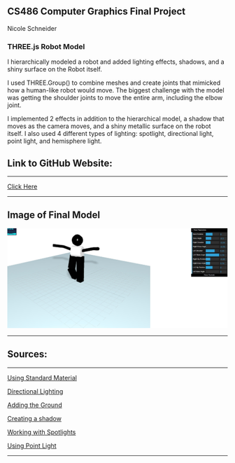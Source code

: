 ## CS486 Computer Graphics Final Project

Nicole Schneider

### THREE.js Robot Model

I hierarchically modeled a robot and added lighting effects, shadows, and a shiny surface on the Robot itself.

I used THREE.Group() to combine meshes and create joints that mimicked how a human-like robot would move. The biggest challenge with the model was getting the shoulder joints to move the entire arm, including the elbow joint.

I implemented 2 effects in addition to the hierarchical model, a shadow that moves as the camera moves, and a shiny metallic surface on the robot itself. I also used 4 different types of lighting: spotlight, directional light, point light, and hemisphere light.

## Link to GitHub Website:
***
[Click Here](https://nicoleschneider.github.io/Graphics/)
***

## Image of Final Model
![Image](/screenshot.jpg)

***

## Sources:

***

[Using Standard Material](https://medium.com/@soffritti.pierfrancesco/glossy-spheres-in-three-js-bfd2785d4857)

[Directional Lighting](https://stackoverflow.com/questions/15478093/realistic-lighting-sunlight-with-three-js)

[Adding the Ground](https://stackoverflow.com/questions/29916886/three-js-add-plane-to-the-scene)

[Creating a shadow](https://threejs.org/docs/#api/en/lights/shadows/LightShadow)

[Working with Spotlights](https://css-tricks.com/creating-photorealistic-3d-graphics-web/)

[Using Point Light](http://jsfiddle.net/gero3/2tcPH/7/)

***
